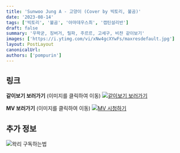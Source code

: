 ```yaml
---
title: 'Sunwoo Jung A - 고양이 (Cover by 빅토리, 불곰)'
date: '2023-08-14'
tags: ['빅토리', '불곰', '아마데우스최', '캡틴설리반']
draft: false
summary: '우왁굳, 징버거, 릴파, 주르르, 고세구, 비챤 같이보기'
images: ['https://i.ytimg.com/vi/xNw4gcXYwFs/maxresdefault.jpg']
layout: PostLayout
canonicalUrl:
authors: ['pompurin']
---
```


## 링크

**같이보기 보러가기** (이미지를 클릭하여 이동)
[![같이보기 보러가기](https://cdn.discordapp.com/attachments/1136601898116464710/1211650793904807976/logo.png?ex=65eef8bc&is=65dc83bc&hm=95dc0e08c1f43025dd60def429896697b3787a9f923593eb50b24e9fb6280361&)](https://cafe.naver.com/steamindiegame/12436728)

**MV 보러가기** (이미지를 클릭하여 이동)
[![MV 시청하기](https://i.ytimg.com/vi/xNw4gcXYwFs/maxresdefault.jpg)](https://youtu.be/xNw4gcXYwFs)

## 추가 정보

![왁리 구독하는법](https://cdn.discordapp.com/attachments/1136601898116464710/1137049857136267374/--2cut.gif)
